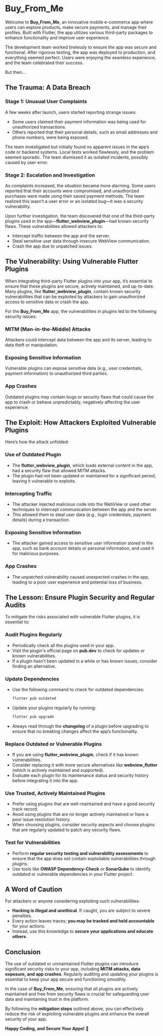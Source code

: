 # Buy_From_Me

Welcome to **Buy_From_Me**, an innovative mobile e-commerce app where users can explore products, make secure payments, and manage their profiles. Built with Flutter, the app utilizes various third-party packages to enhance functionality and improve user experience.

The development team worked tirelessly to ensure the app was secure and functional. After rigorous testing, the app was deployed to production, and everything seemed perfect. Users were enjoying the seamless experience, and the team celebrated their success.

But then...

## The Trauma: A Data Breach

### Stage 1: Unusual User Complaints
A few weeks after launch, users started reporting strange issues:

- Some users claimed their payment information was being used for unauthorized transactions.
- Others reported that their personal details, such as email addresses and phone numbers, were being exposed.

The team investigated but initially found no apparent issues in the app’s code or backend systems. Local tests worked flawlessly, and the problem seemed sporadic. The team dismissed it as isolated incidents, possibly caused by user error.

### Stage 2: Escalation and Investigation
As complaints increased, the situation became more alarming. Some users reported that their accounts were compromised, and unauthorized purchases were made using their saved payment methods. The team realized this wasn’t a user error or an isolated bug—it was a security vulnerability.

Upon further investigation, the team discovered that one of the third-party plugins used in the app—**flutter_webview_plugin**—had known security flaws. These vulnerabilities allowed attackers to:

- Intercept traffic between the app and the server.
- Steal sensitive user data through insecure WebView communication.
- Crash the app due to unpatched issues.

## The Vulnerability: Using Vulnerable Flutter Plugins
When integrating third-party Flutter plugins into your app, it’s essential to ensure that these plugins are secure, actively maintained, and up-to-date. Many plugins, like **flutter_webview_plugin**, contain known security vulnerabilities that can be exploited by attackers to gain unauthorized access to sensitive data or crash the app.

For the **Buy_From_Me** app, the vulnerabilities in plugins led to the following security issues:

### MITM (Man-in-the-Middle) Attacks
Attackers could intercept data between the app and its server, leading to data theft or manipulation.

### Exposing Sensitive Information
Vulnerable plugins can expose sensitive data (e.g., user credentials, payment information) to unauthorized third parties.

### App Crashes
Outdated plugins may contain bugs or security flaws that could cause the app to crash or behave unpredictably, negatively affecting the user experience.

## The Exploit: How Attackers Exploited Vulnerable Plugins
Here’s how the attack unfolded:

### Use of Outdated Plugin
- The **flutter_webview_plugin**, which loads external content in the app, had a security flaw that allowed MITM attacks.
- The plugin had not been updated or maintained for a significant period, leaving it vulnerable to exploits.

### Intercepting Traffic
- The attacker injected malicious code into the WebView or used other techniques to intercept communication between the app and the server.
- This allowed them to steal user data (e.g., login credentials, payment details) during a transaction.

### Exposing Sensitive Information
- The attacker gained access to sensitive user information stored in the app, such as bank account details or personal information, and used it for malicious purposes.

### App Crashes
- The unpatched vulnerability caused unexpected crashes in the app, leading to a poor user experience and potential loss of business.

## The Lesson: Ensure Plugin Security and Regular Audits
To mitigate the risks associated with vulnerable Flutter plugins, it is essential to:

### Audit Plugins Regularly
- Periodically check all the plugins used in your app.
- Visit the plugin's official page on **pub.dev** to check for updates or known vulnerabilities.
- If a plugin hasn’t been updated in a while or has known issues, consider finding an alternative.

### Update Dependencies
- Use the following command to check for outdated dependencies:
  ```bash
  flutter pub outdated
  ```
- Update your plugins regularly by running:
  ```bash
  flutter pub upgrade
  ```
- Always read through the **changelog** of a plugin before upgrading to ensure that no breaking changes affect the app’s functionality.

### Replace Outdated or Vulnerable Plugins
- If you are using **flutter_webview_plugin**, check if it has known vulnerabilities.
- Consider replacing it with more secure alternatives like **webview_flutter** (which is actively maintained and supported).
- Evaluate each plugin for its maintenance status and security history before integrating it into the app.

### Use Trusted, Actively Maintained Plugins
- Prefer using plugins that are well-maintained and have a good security track record.
- Avoid using plugins that are no longer actively maintained or have a poor issue resolution history.
- When choosing plugins, consider security aspects and choose plugins that are regularly updated to patch any security flaws.

### Test for Vulnerabilities
- Perform **regular security testing and vulnerability assessments** to ensure that the app does not contain exploitable vulnerabilities through plugins.
- Use tools like **OWASP Dependency-Check** or **SonarQube** to identify outdated or vulnerable dependencies in your Flutter project.

## A Word of Caution
For attackers or anyone considering exploiting such vulnerabilities:

- **Hacking is illegal and unethical**. If caught, you are subject to severe penalties.
- Every action leaves traces; **you may be tracked and held accountable** for your actions.
- Instead, use this knowledge to **secure your applications and educate others**.

## Conclusion
The use of outdated or unmaintained Flutter plugins can introduce significant security risks to your app, including **MITM attacks, data exposure, and app crashes**. Regularly auditing and updating your plugins is essential to keep your app secure and functioning smoothly.

In the case of **Buy_From_Me**, ensuring that all plugins are actively maintained and free from security flaws is crucial for safeguarding user data and maintaining trust in the platform.

By following the **mitigation steps** outlined above, you can effectively reduce the risk of exploiting vulnerable plugins and enhance the overall security of your app.

**Happy Coding, and Secure Your Apps!** 🚀

